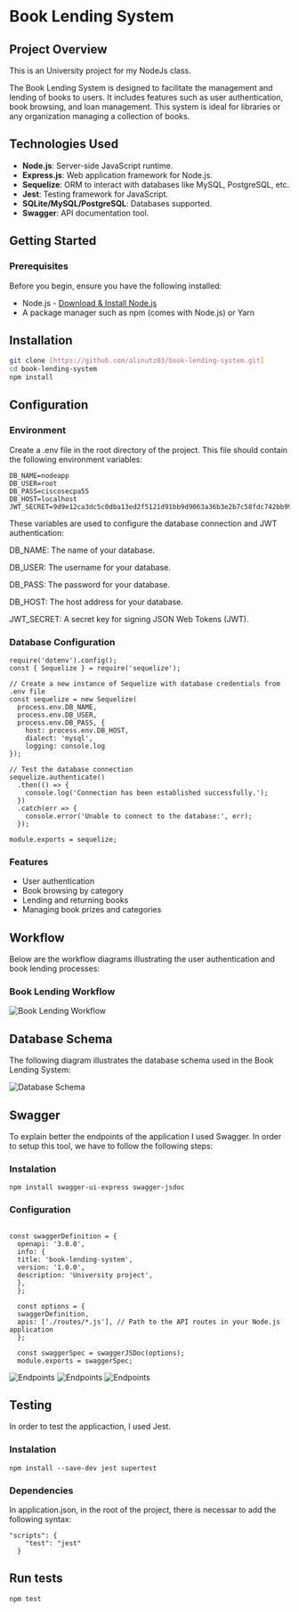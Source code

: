 # Book Lending System

## Project Overview
This is an University project for my NodeJs class.

The Book Lending System is designed to facilitate the management and lending of books to users. It includes features such as user authentication, book browsing, and loan management. This system is ideal for libraries or any organization managing a collection of books.


## Technologies Used
- **Node.js**: Server-side JavaScript runtime.
- **Express.js**: Web application framework for Node.js.
- **Sequelize**: ORM to interact with databases like MySQL, PostgreSQL, etc.
- **Jest**: Testing framework for JavaScript.
- **SQLite/MySQL/PostgreSQL**: Databases supported.
- **Swagger**: API documentation tool.

## Getting Started

### Prerequisites
Before you begin, ensure you have the following installed:
- Node.js - [Download & Install Node.js](https://nodejs.org/en/download/)
- A package manager such as npm (comes with Node.js) or Yarn



## Installation

```bash
git clone [https://github.com/alinutz03/book-lending-system.git]
cd book-lending-system
npm install
```

## Configuration

### Environment
Create a .env file in the root directory of the project. This file should contain the following environment variables:
```
DB_NAME=nodeapp
DB_USER=root
DB_PASS=ciscosecpa55
DB_HOST=localhost
JWT_SECRET=9d9e12ca3dc5c0dba13ed2f5121d91bb9d9063a36b3e2b7c58fdc742bb999599
```

These variables are used to configure the database connection and JWT authentication:

DB_NAME: The name of your database. 

DB_USER: The username for your database.

DB_PASS: The password for your database.

DB_HOST: The host address for your database.

JWT_SECRET: A secret key for signing JSON Web Tokens (JWT).


### Database Configuration
```
require('dotenv').config();
const { Sequelize } = require('sequelize');

// Create a new instance of Sequelize with database credentials from .env file
const sequelize = new Sequelize(
  process.env.DB_NAME,
  process.env.DB_USER,
  process.env.DB_PASS, {
    host: process.env.DB_HOST,
    dialect: 'mysql',
    logging: console.log
});

// Test the database connection
sequelize.authenticate()
  .then(() => {
    console.log('Connection has been established successfully.');
  })
  .catch(err => {
    console.error('Unable to connect to the database:', err);
  });

module.exports = sequelize;
```



### Features
- User authentication
- Book browsing by category
- Lending and returning books
- Managing book prizes and categories

## Workflow
Below are the workflow diagrams illustrating the user authentication and book lending processes:

### Book Lending Workflow
![Book Lending Workflow](./images/workflow.jpg)

## Database Schema
The following diagram illustrates the database schema used in the Book Lending System:

![Database Schema](./images/db.png)

## Swagger
To explain better the endpoints of the application I used Swagger. In order to setup this tool, we have to follow the following steps:

### Instalation
```npm install swagger-ui-express swagger-jsdoc```


### Configuration
```const swaggerJSDoc = require('swagger-jsdoc');

const swaggerDefinition = {
  openapi: '3.0.0',
  info: {
  title: 'book-lending-system',
  version: '1.0.0',
  description: 'University project',
  },
  };
  
  const options = {
  swaggerDefinition,
  apis: ['./routes/*.js'], // Path to the API routes in your Node.js application
  };
  
  const swaggerSpec = swaggerJSDoc(options);
  module.exports = swaggerSpec;
```

![Endpoints](./images/sw1.png)
![Endpoints](./images/sw2.png)
![Endpoints](./images/sw3.png)


## Testing
In order to test the applicaction, I used Jest.

### Instalation
```
npm install --save-dev jest supertest
```

### Dependencies
In application.json, in the root of the project, there is necessar to add the following syntax:
```
"scripts": {
    "test": "jest"
  }
```
## Run tests
```
npm test
```
